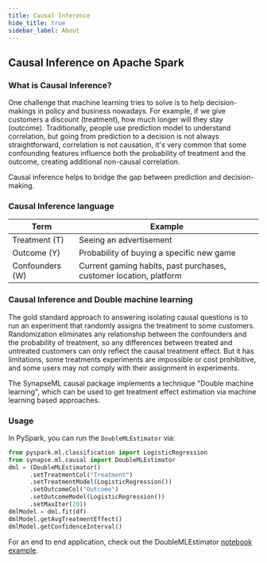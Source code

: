```yaml
---
title: Causal Inference
hide_title: true
sidebar_label: About
---
```


## Causal Inference on Apache Spark

### What is Causal Inference?
One challenge that machine learning tries to solve is to help decision-makings in policy and business nowadays. 
For example, if we give customers a discount (treatment), how much longer will they stay (outcome). 
Traditionally, people use prediction model to understand correlation, but going from prediction to a decision is not always straightforward, 
correlation is not causation, it's very common that some confounding features influence both the probability of treatment and the outcome, 
creating additional non-causal correlation. 

Causal inference helps to bridge the gap between prediction and decision-making. 

### Causal Inference language
| Term            | Example                                                            |
|-----------------|--------------------------------------------------------------------|
| Treatment (T)   | Seeing an advertisement                                            |
| Outcome (Y)     | Probability of buying a specific new game                          |
| Confounders (W) | Current gaming habits, past purchases, customer location, platform |

### Causal Inference and Double machine learning
The gold standard approach to answering isolating causal questions is to run an experiment that randomly assigns
the treatment to some customers. 
Randomization eliminates any relationship between the confounders and the probability of treatment,
so any differences between treated and untreated customers can only reflect the causal treatment effect.
But it has limitations, some treatments experiments are impossible or cost prohibitive, and some users may not comply with their assignment in experiments.

The SynapseML causal package implements a technique "Double machine learning", which can be used to get treatment effect estimation via machine learning based approaches.

### Usage
In PySpark, you can run the `DoubleMLEstimator` via:

```python
from pyspark.ml.classification import LogisticRegression
from synapse.ml.causal import DoubleMLEstimator
dml = (DoubleMLEstimator()
      .setTreatmentCol("Treatment")
      .setTreatmentModel(LogisticRegression())
      .setOutcomeCol("Outcome")
      .setOutcomeModel(LogisticRegression())
      .setMaxIter(20))
dmlModel = dml.fit(df)
dmlModel.getAvgTreatmentEffect()
dmlModel.getConfidenceInterval()
```

For an end to end application, check out the DoubleMLEstimator [notebook
example](../todo).